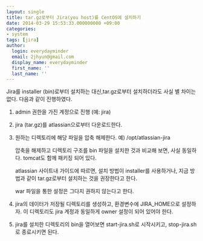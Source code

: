 ```yaml
---
layout: single
title: tar.gz로부터 Jira(you host)를 CentOS에 설치하기
date: 2014-03-29 15:53:33.000000000 +09:00
categories:
- system
tags: [jira]
author:
  login: everydayminder
  email: 2jhyun@gmail.com
  display_name: everydayminder
  first_name: ''
  last_name: ''
---
```

Jira를 installer (bin)로부터 설치하는 대신,tar.gz로부터 설치하더라도 사실 별 차이는 없다.
다음과 같이 진행하였다.

1. admin 권한을 가진 계정으로 진행 (예: jira)
2. jira (tar.gz)를 atlassian으로부터 다운로드한다.
3. 원하는 디렉토리에 해당 파일을 압축 해제한다.
   예) /opt/atlassian-jira 

   압축을 해제하고 디렉토리 구조를 bin 파일을 설치한 것과 비교해 보면,
   사실 동일하다. tomcat도 함께 패키징 되어 있다.

   atlassian 사이트내 가이드에 따르면, 설치 방법이 installer를 사용하거나,
   지금 방법과 같이 tar.gz로부터 설치하는 것을 권장한다고 한다.

   war 파일을 통한 설정은 그다지 권하지 않는다고 한다.

4. jira의 데이터가 저장될 디렉토리를 생성하고, 환경변수에
   JIRA_HOME으로 설정하자. 이 디렉토리도 jira 계정과 동일하게 owner 설정이 되어 있어야 한다.

5. jira를 설치한 디렉토리의 bin을 열어보면
   start-jira.sh로 시작시키고, stop-jira.sh로 종료시키면 된다.
